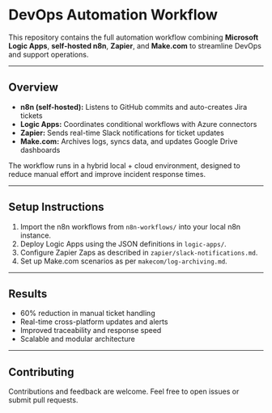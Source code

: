 # DevOps Automation Workflow

This repository contains the full automation workflow combining **Microsoft Logic Apps**, **self-hosted n8n**, **Zapier**, and **Make.com** to streamline DevOps and support operations.

---

## Overview

- **n8n (self-hosted):** Listens to GitHub commits and auto-creates Jira tickets  
- **Logic Apps:** Coordinates conditional workflows with Azure connectors  
- **Zapier:** Sends real-time Slack notifications for ticket updates  
- **Make.com:** Archives logs, syncs data, and updates Google Drive dashboards  

The workflow runs in a hybrid local + cloud environment, designed to reduce manual effort and improve incident response times.

---

## Setup Instructions

1. Import the n8n workflows from `n8n-workflows/` into your local n8n instance.  
2. Deploy Logic Apps using the JSON definitions in `logic-apps/`.  
3. Configure Zapier Zaps as described in `zapier/slack-notifications.md`.  
4. Set up Make.com scenarios as per `makecom/log-archiving.md`.  

---

## Results

- 60% reduction in manual ticket handling  
- Real-time cross-platform updates and alerts  
- Improved traceability and response speed  
- Scalable and modular architecture  

---

## Contributing

Contributions and feedback are welcome. Feel free to open issues or submit pull requests.




